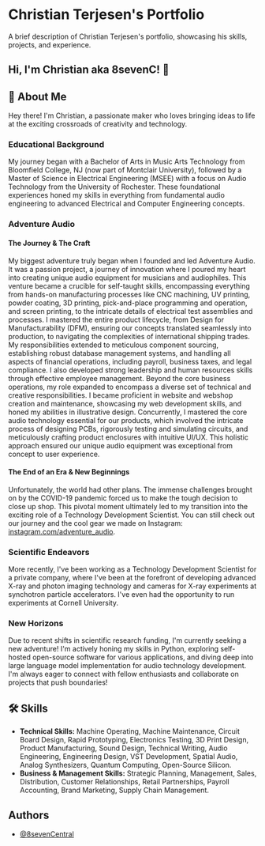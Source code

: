 # Christian Terjesen's Portfolio

A brief description of Christian Terjesen's portfolio, showcasing his skills, projects, and experience.

## Hi, I'm Christian aka 8sevenC! 👋

## 🚀 About Me

Hey there! I'm Christian, a passionate maker who loves bringing ideas to life at the exciting crossroads of creativity and technology.

### Educational Background
My journey began with a Bachelor of Arts in Music Arts Technology from Bloomfield College, NJ (now part of Montclair University), followed by a Master of Science in Electrical Engineering (MSEE) with a focus on Audio Technology from the University of Rochester. These foundational experiences honed my skills in everything from fundamental audio engineering to advanced Electrical and Computer Engineering concepts.

### Adventure Audio

#### The Journey & The Craft
My biggest adventure truly began when I founded and led Adventure Audio. It was a passion project, a journey of innovation where I poured my heart into creating unique audio equipment for musicians and audiophiles. This venture became a crucible for self-taught skills, encompassing everything from hands-on manufacturing processes like CNC machining, UV printing, powder coating, 3D printing, pick-and-place programming and operation, and screen printing, to the intricate details of electrical test assemblies and processes. I mastered the entire product lifecycle, from Design for Manufacturability (DFM), ensuring our concepts translated seamlessly into production, to navigating the complexities of international shipping trades. My responsibilities extended to meticulous component sourcing, establishing robust database management systems, and handling all aspects of financial operations, including payroll, business taxes, and legal compliance. I also developed strong leadership and human resources skills through effective employee management. Beyond the core business operations, my role expanded to encompass a diverse set of technical and creative responsibilities. I became proficient in website and webshop creation and maintenance, showcasing my web development skills, and honed my abilities in illustrative design. Concurrently, I mastered the core audio technology essential for our products, which involved the intricate process of designing PCBs, rigorously testing and simulating circuits, and meticulously crafting product enclosures with intuitive UI/UX. This holistic approach ensured our unique audio equipment was exceptional from concept to user experience.

#### The End of an Era & New Beginnings
Unfortunately, the world had other plans. The immense challenges brought on by the COVID-19 pandemic forced us to make the tough decision to close up shop. This pivotal moment ultimately led to my transition into the exciting role of a Technology Development Scientist. You can still check out our journey and the cool gear we made on Instagram: [instagram.com/adventure_audio](https://instagram.com/adventure_audio).

### Scientific Endeavors
More recently, I've been working as a Technology Development Scientist for a private company, where I've been at the forefront of developing advanced X-ray and photon imaging technology and cameras for X-ray experiments at synchotron particle accelerators. I've even had the opportunity to run experiments at Cornell University.

### New Horizons
Due to recent shifts in scientific research funding, I'm currently seeking a new adventure! I'm actively honing my skills in Python, exploring self-hosted open-source software for various applications, and diving deep into large language model implementation for audio technology development. I'm always eager to connect with fellow enthusiasts and collaborate on projects that push boundaries!

## 🛠 Skills

*   **Technical Skills:** Machine Operating, Machine Maintenance, Circuit Board Design, Rapid Prototyping, Electronics Testing, 3D Print Design, Product Manufacturing, Sound Design, Technical Writing, Audio Engineering, Engineering Design, VST Development, Spatial Audio, Analog Synthesizers, Quantum Computing, Open-Source Silicon.
*   **Business & Management Skills:** Strategic Planning, Management, Sales, Distribution, Customer Relationships, Retail Partnerships, Payroll Accounting, Brand Marketing, Supply Chain Management.


## Authors

- [@8sevenCentral](https://www.github.com/8sevenCentral)
